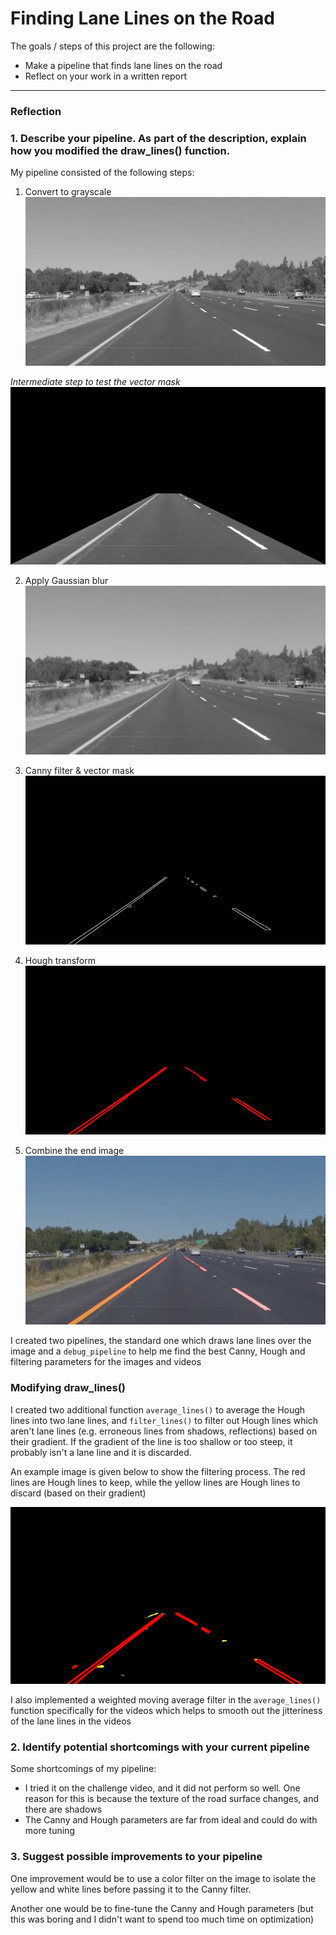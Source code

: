 # **Finding Lane Lines on the Road** 

The goals / steps of this project are the following:
* Make a pipeline that finds lane lines on the road
* Reflect on your work in a written report


[//]: # (Image References)

[image1]: ./examples/grayscale.jpg "Grayscale"

---

### Reflection

### 1. Describe your pipeline. As part of the description, explain how you modified the draw_lines() function.

My pipeline consisted of the following steps:

1. Convert to grayscale
![grayscale](./writeup_images/grayscale.jpg)

_Intermediate step to test the vector mask_
![mask](./writeup_images/mask.jpg)

2. Apply Gaussian blur
![blur](./writeup_images/blur.jpg)

3. Canny filter & vector mask
![canny](./writeup_images/canny.jpg)

4. Hough transform
![hough](./writeup_images/hough.jpg)

5. Combine the end image
![combined](./writeup_images/combined_hough.jpg)

I created two pipelines, the standard one which draws lane lines over the image and a `debug_pipeline` to help me find the best Canny, Hough and filtering parameters for the images and videos

### Modifying draw_lines()
I created two additional function `average_lines()` to average the Hough lines into two lane lines, and `filter_lines()` to filter out Hough lines which aren't lane lines (e.g. erroneous lines from shadows, reflections) based on their gradient. If the gradient of the line is too shallow or too steep, it probably isn't a lane line and it is discarded.

An example image is given below to show the filtering process. The red lines are Hough lines to keep, while the yellow lines are Hough lines to discard (based on their gradient)

![filtering](./test_images_debug/whiteCarLaneSwitch.jpg)

I also implemented a weighted moving average filter in the `average_lines()` function specifically for the videos which helps to smooth out the jitteriness of the lane lines in the videos


### 2. Identify potential shortcomings with your current pipeline

Some shortcomings of my pipeline:
- I tried it on the challenge video, and it did not perform so well. One reason for this is because the texture of the road surface changes, and there are shadows
- The Canny and Hough parameters are far from ideal and could do with more tuning


### 3. Suggest possible improvements to your pipeline

One improvement would be to use a color filter on the image to isolate the yellow and white lines before passing it to the Canny filter.

Another one would be to fine-tune the Canny and Hough parameters (but this was boring and I didn't want to spend too much time on optimization)

